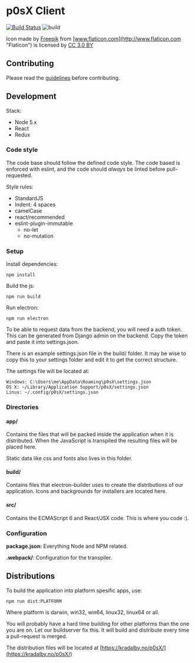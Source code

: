 # p0sX Client
[![Build Status](https://drone.fap.no/api/badges/nuxis/p0sX-client/status.svg)](https://drone.fap.no/nuxis/p0sX-client)
![build](https://github.com/nuxis/p0sX-client/workflows/Build/badge.svg?branch=github-actions&event=push)

Icon made by [Freepik](http://www.freepik.com "Freepik") from [www.flaticon.com](http://www.flaticon.com "Flaticon") is licensed by [CC 3.0 BY](http://creativecommons.org/licenses/by/3.0/ "Creative Commons BY 3.0")

## Contributing

Please read the [guidelines](https://github.com/nuxis/p0sX-client/blob/master/.github/CONTRIBUTING.md) before contributing.

## Development
Stack:

- Node 5.x
- React
- Redux

### Code style
The code base should follow the defined code style. The code based is enforced with eslint, and the code should _always_ be linted before pull-requested.

Style rules:

- StandardJS
- Indent: 4 spaces
- camelCase
- react/recommended
- eslint-plugin-immutable
    - no-let
    - no-mutation

### Setup

Install dependencies:

    npm install

Build the js:

    npm run build

Run electron:

    npm run electron

To be able to request data from the backend, you will need a auth token. This can be generated from Django admin on the backend. Copy the token and paste it into settings.json.

There is an example settings.json file in the build/ folder. It may be wise to copy this to your settings folder and edit it to get the correct structure.

The settings file will be located at:

    Windows: C:\Users\me\AppData\Roaming\p0sX\settings.json
    OS X: ~/Library/Application Support/p0sX/settings.json
    Linux: ~/.config/p0sX/settings.json

### Directories

#### app/
Contains the files that will be packed inside the application when it is distributed. When the JavaScript is transpiled the resulting files will be placed here.

Static data like css and fonts also lives in this folder.

#### build/
Contains files that electron-builder uses to create the distributions of our application. Icons and backgrounds for installers are located here.

#### src/
Contains the ECMAScript 6 and React/JSX code. This is where you code :).

### Configuration

**package.json:** Everything Node and NPM related.

**.webpack/**: Configuration for the transpiler.

## Distributions

To build the application into platform spesific apps, use:

    npm run dist:PLATFORM

Where platform is darwin, win32, win64, linux32, linux64 or all.

You will probably have a hard time building for other platforms than the one you are on. Let our buildserver fix this. It will build and distribute every time a pull-request is merged.

The distribution files will be located at [https://kradalby.no/p0sX/](https://kradalby.no/p0sX/)



